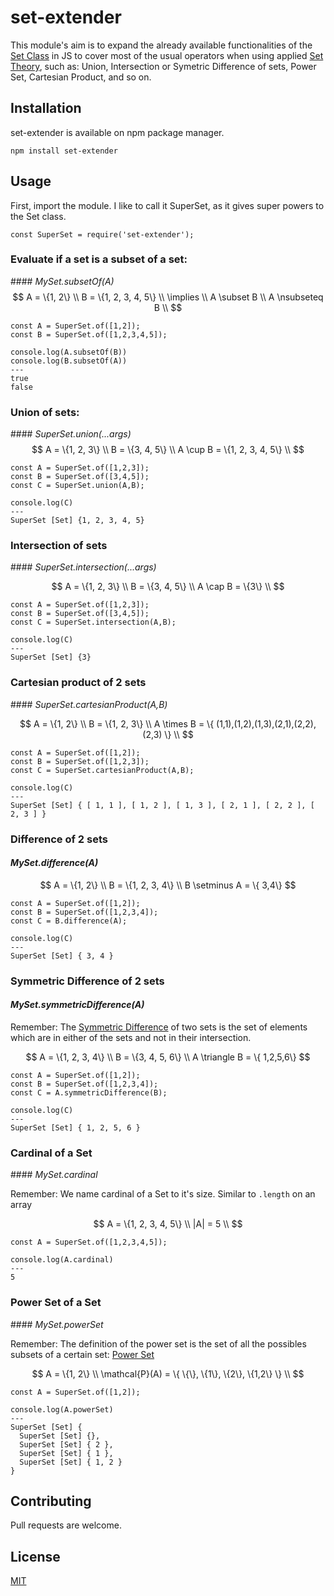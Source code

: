 # set-extender

This module's aim is to expand the already available functionalities of the [Set Class]('https://developer.mozilla.org/en-US/docs/Web/JavaScript/Reference/Global_Objects/Set') in JS to cover most of the usual operators when using applied [Set Theory]('https://en.wikipedia.org/wiki/Set_theory'), such as: Union, Intersection or Symetric Difference of sets, Power Set, Cartesian Product, and so on.

## Installation

set-extender is available on npm package manager.

```
npm install set-extender
```

## Usage

First, import the module. I like to call it SuperSet, as it gives super powers to the Set class.

```
const SuperSet = require('set-extender');
```

### Evaluate if a set is a subset of a set: 
#### _MySet.subsetOf(A)_
$$
A = \{1, 2\} \\
B = \{1, 2, 3, 4, 5\} \\
\implies \\
A \subset B \\
A \nsubseteq B \\
$$

```
const A = SuperSet.of([1,2]);
const B = SuperSet.of([1,2,3,4,5]);
```

```
console.log(A.subsetOf(B))
console.log(B.subsetOf(A))
---
true
false
```

### Union of sets: 
#### _SuperSet.union(...args)_
$$
A = \{1, 2, 3\} \\
B = \{3, 4, 5\} \\
A \cup B = \{1, 2, 3, 4, 5\} \\
$$

```
const A = SuperSet.of([1,2,3]);
const B = SuperSet.of([3,4,5]);
const C = SuperSet.union(A,B);
```

```
console.log(C)
---
SuperSet [Set] {1, 2, 3, 4, 5}
```

### Intersection of sets
#### _SuperSet.intersection(...args)_

$$
A = \{1, 2, 3\} \\
B = \{3, 4, 5\} \\
A \cap B = \{3\} \\
$$

```
const A = SuperSet.of([1,2,3]);
const B = SuperSet.of([3,4,5]);
const C = SuperSet.intersection(A,B);
```

```
console.log(C)
---
SuperSet [Set] {3}
```

### Cartesian product of 2 sets
#### _SuperSet.cartesianProduct(A,B)_

$$
A = \{1, 2\} \\
B = \{1, 2, 3\} \\
A \times B = \{ (1,1),(1,2),(1,3),(2,1),(2,2),(2,3)
    \} \\
$$

```
const A = SuperSet.of([1,2]);
const B = SuperSet.of([1,2,3]);
const C = SuperSet.cartesianProduct(A,B);
```

```
console.log(C)
---
SuperSet [Set] { [ 1, 1 ], [ 1, 2 ], [ 1, 3 ], [ 2, 1 ], [ 2, 2 ], [ 2, 3 ] }
```

### Difference of 2 sets
#### _MySet.difference(A)_

$$
A = \{1, 2\} \\
B = \{1, 2, 3, 4\} \\
B  \setminus A = \{ 3,4\} 
$$

```
const A = SuperSet.of([1,2]);
const B = SuperSet.of([1,2,3,4]);
const C = B.difference(A);
```

```
console.log(C)
---
SuperSet [Set] { 3, 4 }
```

### Symmetric Difference of 2 sets
#### _MySet.symmetricDifference(A)_

Remember: The [Symmetric Difference]('https://en.wikipedia.org/wiki/Symmetric_difference') of two sets is the set of elements which are in either of the sets and not in their intersection.

$$
A = \{1, 2, 3, 4\} \\
B = \{3, 4, 5, 6\} \\
A  \triangle B = \{ 1,2,5,6\} 
$$

```
const A = SuperSet.of([1,2]);
const B = SuperSet.of([1,2,3,4]);
const C = A.symmetricDifference(B);
```

```
console.log(C)
---
SuperSet [Set] { 1, 2, 5, 6 }
```

### Cardinal of a Set
#### _MySet.cardinal_

Remember: We name cardinal of a Set to it's size. Similar to `.length` on an array

$$
A = \{1, 2, 3, 4, 5\} \\
|A| = 5 \\
$$

```
const A = SuperSet.of([1,2,3,4,5]);
```

```
console.log(A.cardinal)
---
5
```

### Power Set of a Set
#### _MySet.powerSet_

Remember: The definition of the power set is the set of all the possibles subsets of a certain set: [Power Set]('https://en.wikipedia.org/wiki/Power_set')

$$
A = \{1, 2\} \\
\mathcal{P}(A) = \{ \{\},  \{1\}, \{2\}, \{1,2\} \} \\
$$

```
const A = SuperSet.of([1,2]);
```

```
console.log(A.powerSet)
---
SuperSet [Set] {
  SuperSet [Set] {},
  SuperSet [Set] { 2 },
  SuperSet [Set] { 1 },
  SuperSet [Set] { 1, 2 } 
}
```

## Contributing
Pull requests are welcome.

## License
[MIT](https://choosealicense.com/licenses/mit/)